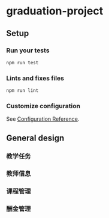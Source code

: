 # graduation-project

## Setup

### Run your tests

```javascript
npm run test
```

### Lints and fixes files

```javascript
npm run lint
```

### Customize configuration

See [Configuration Reference](https://cli.vuejs.org/config/).

## General design

### 教学任务

### 教师信息

### 课程管理

### 酬金管理
